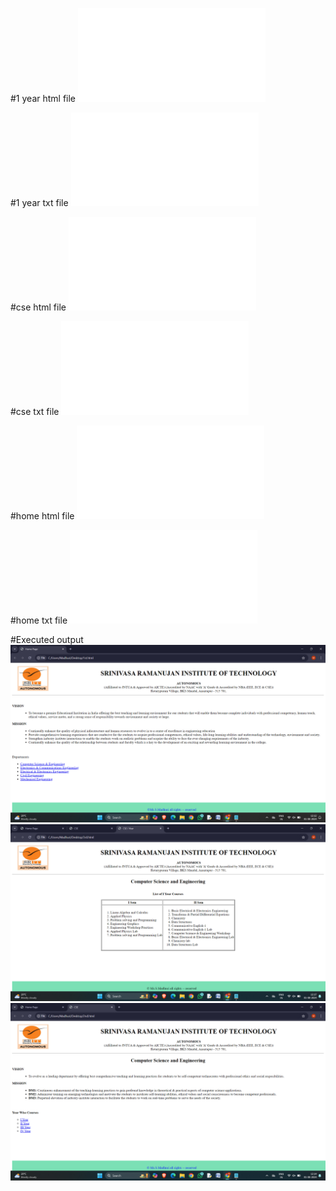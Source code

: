 #1 year html file
![1year file](1year.html)

#1 year txt file
![code](1year.txt)

#cse html file
![cse file](cse.html)

#cse txt file
![code](cse.txt)

#home html file
![home file](homepage.html)

#home txt file
![code](home.txt)

#Executed output
![executed](homepage_543.png)
![executed](yearpage_543.png)
![executed](csepage_543.png)
